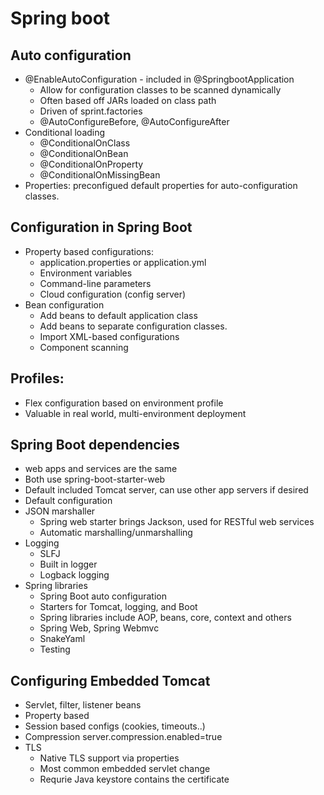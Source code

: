 # Spring boot
 ## Auto configuration
 - @EnableAutoConfiguration - included in @SpringbootApplication
   - Allow for configuration classes to be scanned dynamically
   - Often based off JARs loaded on class path
   - Driven of sprint.factories
   - @AutoConfigureBefore, @AutoConfigureAfter 
 - Conditional loading
   - @ConditionalOnClass
   - @ConditionalOnBean
   - @ConditionalOnProperty
   - @ConditionalOnMissingBean
 - Properties: preconfigued default properties for auto-configuration classes.
## Configuration in Spring Boot
 - Property based configurations:
   - application.properties or application.yml
   - Environment variables
   - Command-line parameters
   - Cloud configuration (config server)
 - Bean configuration
   - Add beans to default application class
   - Add beans to separate configuration classes.
   - Import XML-based configurations
   - Component scanning
## Profiles:
- Flex configuration based on environment profile
- Valuable in real world, multi-environment deployment
## Spring Boot dependencies
- web apps and services are the same
- Both use spring-boot-starter-web
- Default included Tomcat server, can use other app servers if desired
- Default configuration
- JSON marshaller
  - Spring web starter brings Jackson, used for RESTful web services
  - Automatic marshalling/unmarshalling
- Logging
  - SLFJ
  - Built in logger
  - Logback logging
- Spring libraries
  - Spring Boot auto configuration
  - Starters for Tomcat, logging, and Boot
  - Spring libraries include AOP, beans, core, context and others
  - Spring Web, Spring Webmvc
  - SnakeYaml
  - Testing 
## Configuring Embedded Tomcat
- Servlet, filter, listener beans
- Property based
- Session based configs (cookies, timeouts..)
- Compression server.compression.enabled=true
- TLS
  - Native TLS support via properties
  - Most common embedded servlet change
  - Requrie Java keystore contains the certificate    
    
  
